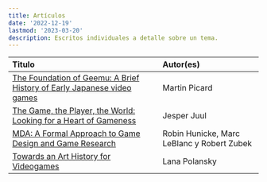 ```yaml
---
title: Artículos
date: '2022-12-19'
lastmod: '2023-03-20'
description: Escritos individuales a detalle sobre un tema.
---
```


|Titulo|Autor(es)|
|:------------------------------------------------------										|:------|
|[The Foundation of Geemu: A Brief History of Early Japanese video games](https://gamestudies.org/1302/articles/picard)|Martin Picard|
|[The Game, the Player, the World: Looking for a Heart of Gameness](https://www.jesperjuul.net/text/gameplayerworld/)|Jesper Juul|
|[MDA: A Formal Approach to Game Design and Game Research](https://users.cs.northwestern.edu/~hunicke/MDA.pdf)|Robin Hunicke, Marc LeBlanc y Robert Zubek|
|[Towards an Art History for Videogames](https://rhizome.org/editorial/2016/aug/03/an-art-history-for-videogames/)|Lana Polansky|
